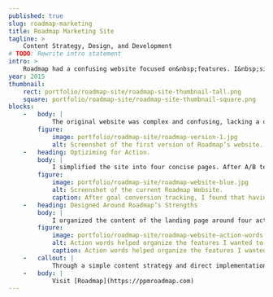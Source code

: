 ```yaml
---
published: true
slug: roadmap-marketing
title: Roadmap Marketing Site
tagline: >
    Content Strategy, Design, and Development
# TODO: Rewrite intro statement
intro: >
    Roadmap had a confusing website focused on&nbsp;features. I&nbsp;simplified its call to action, and developed a content strategy based on impact, not&nbsp;features.
year: 2015
thumbnail:
    rect: portfolio/roadmap-site/roadmap-site-thumbnail-tall.png
    square: portfolio/roadmap-site/roadmap-site-thumbnail-square.png
blocks:
    -   body: |
            The original website was complex and confusing, lacking a defined called to action, and hid screenshots of the application within a carousel.
        figure:
            image: portfolio/roadmap-site/roadmap-version-1.jpg
            alt: Screenshot of the first version of Roadmap’s website.
    -   heading: Optiziming for Action.
        body: |
            I simplified the site into four concise pages. After A/B testing, I found that having one strong call to action on the homepage worked best for conversions.
        figure:
            image: portfolio/roadmap-site/roadmap-website-blue.jpg
            alt: Screenshot of the current Roadmap Website.
            caption: After goal conversion tracking, I found that having one primary call to action led to the most conversions.
    -   heading: Designed Around Roadmap’s Strengths
        body: |
            I organized the content of the landing page around four action words – **Visualize**, **Align**, **Forecast**, and **Manage**. I matched features and customer testimonials to those action words, providing a snappy introduction to Roadmap.
        figure:
            image: portfolio/roadmap-site/roadmap-website-action-words.jpg
            alt: Action words helped organize the features I wanted to showcase.
            caption: Action words helped organize the features I wanted to showcase.
    -   callout: |
            Through a simple content strategy and direct implementation, I created a responsive marketing platform that boosted conversions and provided a solid foundation for a redesigned onboarding experience and application design.
    -   body: |
            Visit [Roadmap](https://ppmroadmap.com)
---
```




<!--
Re-alignment of Priorities
Focus on the features we found seemed most important to current customers
Position Roadmap’s value to 3 main customer "types"
-->
